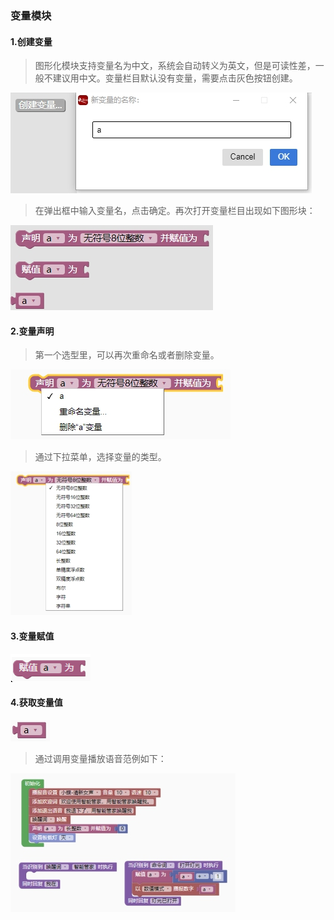### 变量模块 <!-- {docsify-ignore} -->

 

#### 1.创建变量

>  图形化模块支持变量名为中文，系统会自动转义为英文，但是可读性差，一般不建议用中文。变量栏目默认没有变量，需要点击灰色按钮创建。
>

![img](ASRPRO编程手册.assets/wps626.jpg) 

 

> 在弹出框中输入变量名，点击确定。再次打开变量栏目出现如下图形块：
>



![img](ASRPRO编程手册.assets/wps627.jpg) 

 

#### 2.变量声明

 

> 第一个选型里，可以再次重命名或者删除变量。
>



![img](ASRPRO编程手册.assets/wps628.jpg) 

 

> 通过下拉菜单，选择变量的类型。
>



![img](ASRPRO编程手册.assets/wps629.jpg) 

 

#### 3.变量赋值



![img](ASRPRO编程手册.assets/wps630.png) 

 

#### 4.获取变量值



![img](ASRPRO编程手册.assets/wps631.jpg) 

 

> 通过调用变量播放语音范例如下：
>



![img](ASRPRO编程手册.assets/wps632.jpg) 

 

 